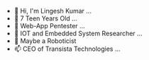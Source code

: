 - 👋 Hi, I'm Lingesh Kumar ...
- 👀 7 Teen Years Old ...
- 🌱 Web-App Pentester ...
- 💞️ IOT and Embedded System Researcher ...
- 👀 Maybe a Roboticist
- 📫 CEO of Transista Technologies ...

<!---
Lingesh-17/Lingesh-17 is a ✨ special ✨ repository because its `README.md` (this file) appears on your GitHub profile.
You can click the Preview link to take a look at your changes.
--->
